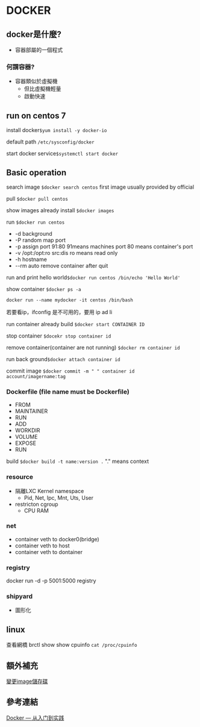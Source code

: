 # DOCKER
## docker是什麼?
* 容器部屬的一個程式
### 何謂容器?
* 容器類似於虛擬機
   * 但比虛擬機輕量
   * 啟動快速


## run on centos 7
install docker```$yum install -y docker-io```   

default path ```/etc/sysconfig/docker```  

start docker service```$systemctl start docker```
## Basic operation
search image ```$docker search centos``` first image usually provided by official

pull ```$docker pull centos```

show images already install ```$docker images``` 

run ```$docker run centos```
* -d background 
* -P random map port
* -p assign port 91:80 91means machines port 80 means container's port
* -v /opt:/opt:ro src:dis ro means read only  
* -h hostname 
* --rm auto remove container after quit  
  
run and print hello world```$docker run centos /bin/echo 'Hello World'```

show container  ```$docker ps -a ```

```docker run --name mydocker -it centos /bin/bash```

若要看ip，ifconfig 是不可用的，要用 ip ad li

run container already build  ```$docker start CONTAINER ID```

stop container ```$docekr stop container id ```

remove container(container are not running) ```$docker rm container id ``` 

 run back ground```$docker attach container id```

 commit image ```$docker commit -m " " container id account/imagername:tag```

 ### Dockerfile (file name must be Dockerfile)
* FROM
* MAINTAINER
* RUN
* ADD
* WORKDIR
* VOLUME
* EXPOSE
* RUN
   
build ```$docker build -t name:version .```  "." means context
### resource 
* 隔離LXC Kernel namespace
   * Pid, Net, Ipc, Mnt, Uts, User
* restricton cgroup
   * CPU RAM
### net
* container veth to docker0(bridge)
* container veth to host
* container veth to dontainer
### registry
docker run -d -p 5001:5000 registry
### shipyard
* 圖形化
 ## linux 
 查看網橋 brctl show
show cpuinfo ```cat /proc/cpuinfo```
 ## 額外補充
 [變更image儲存碟](https://stevenjhu.com/2020/11/14/docker-docker-for-windows%E8%99%9B%E6%93%AC%E7%A3%81%E7%A2%9F%E5%AD%98%E6%94%BE%E4%BD%8D%E7%BD%AE%E7%A7%BB%E5%8B%95%E6%AD%A5%E9%A9%9F/)

 ## 參考連結
 [Docker — 从入门到实践](https://vuepress.mirror.docker-practice.com/)